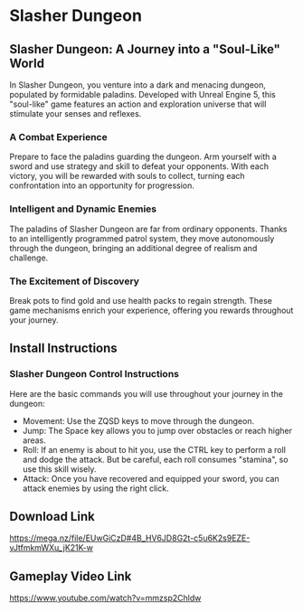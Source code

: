 <h1>Slasher Dungeon</h1>

<h2>Slasher Dungeon: A Journey into a "Soul-Like" World</h2>

<p>In Slasher Dungeon, you venture into a dark and menacing dungeon, populated by formidable paladins. Developed with Unreal Engine 5, this "soul-like" game features an action and exploration universe that will stimulate your senses and reflexes.</p>

<h3>A Combat Experience</h3>

<p>Prepare to face the paladins guarding the dungeon. Arm yourself with a sword and use strategy and skill to defeat your opponents. With each victory, you will be rewarded with souls to collect, turning each confrontation into an opportunity for progression.</p>

<h3>Intelligent and Dynamic Enemies</h3>

<p>The paladins of Slasher Dungeon are far from ordinary opponents. Thanks to an intelligently programmed patrol system, they move autonomously through the dungeon, bringing an additional degree of realism and challenge.</p>

<h3>The Excitement of Discovery</h3>

<p>Break pots to find gold and use health packs to regain strength. These game mechanisms enrich your experience, offering you rewards throughout your journey.</p>

<h2>Install Instructions</h2>
<h3>Slasher Dungeon Control Instructions</h3>

<p>Here are the basic commands you will use throughout your journey in the dungeon:</p>

<ul>
<li>Movement: Use the ZQSD keys to move through the dungeon.</li>
<li>Jump: The Space key allows you to jump over obstacles or reach higher areas.</li>
<li>Roll: If an enemy is about to hit you, use the CTRL key to perform a roll and dodge the attack. But be careful, each roll consumes "stamina", so use this skill wisely.</li>
<li>Attack: Once you have recovered and equipped your sword, you can attack enemies by using the right click.</li>
</ul>

<h2>Download Link</h2>

<p><a href="https://mega.nz/file/EUwGiCzD#4B_HV6JD8G2t-c5u6K2s9EZE-vJtfmkmWXu_jK21K-w">https://mega.nz/file/EUwGiCzD#4B_HV6JD8G2t-c5u6K2s9EZE-vJtfmkmWXu_jK21K-w</a></p>

<h2>Gameplay Video Link</h2>

<p><a href="https://www.youtube.com/watch?v=mmzsp2Chldw">https://www.youtube.com/watch?v=mmzsp2Chldw</a></p>
